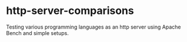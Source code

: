 # http-server-comparisons
Testing various programming languages as an http server using Apache Bench and simple setups.
